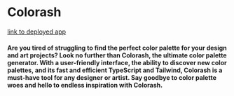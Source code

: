 # Colorash
[link to deployed app](https://colorash-ten.vercel.app//)
#### Are you tired of struggling to find the perfect color palette for your design and art projects? Look no further than Colorash, the ultimate color palette generator. With a user-friendly interface, the ability to discover new color palettes, and its fast and efficient TypeScript and Tailwind, Colorash is a must-have tool for any designer or artist. Say goodbye to color palette woes and hello to endless inspiration with Colorash.
